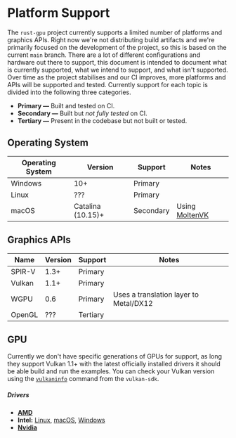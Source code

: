 # Platform Support
The `rust-gpu` project currently supports a limited number of platforms and graphics APIs. Right now we're not distributing build artifacts and we're primarily focused on the development of the project, so this is based on the current `main` branch. There are a lot of different configurations and hardware out there to support, this document is intended to document what is currently supported, what we intend to support, and what isn't supported. Over time as the project stabilises and our CI improves, more platforms and APIs will be supported and tested. Currently support for each topic is divided into the following three categories.

- **Primary —** Built and tested on CI.
- **Secondary —** Built but *not fully tested* on CI.
- **Tertiary —** Present in the codebase but not built or tested.

## Operating System

| Operating System | Version | Support | Notes
|-------------------|---------|---------|-------
| Windows | 10+ | Primary | |
| Linux | ??? | Primary | |
| macOS | Catalina (10.15)+ | Secondary | Using [MoltenVK]

[MoltenVK]: https://github.com/KhronosGroup/MoltenVK

## Graphics APIs

| Name | Version | Support | Notes
|-------|---------|---------|-------
| SPIR-V | 1.3+ | Primary |
| Vulkan | 1.1+ | Primary |
| WGPU | 0.6 | Primary | Uses a translation layer to Metal/DX12
|  OpenGL | ??? | Tertiary |

## GPU

Currently we don't have specific generations of GPUs for support, as long they support Vulkan 1.1+ with the latest officially installed drivers it should be able build and run the examples. You can check your Vulkan version using the [`vulkaninfo`] command from the `vulkan-sdk`.

##### Drivers
- [**AMD**][amd-drivers]
- **Intel:** [Linux][linux-intel], [macOS][macos-intel], [Windows][windows-intel]
- [**Nvidia**][nvidia-drivers]

[nvidia-drivers]: https://www.nvidia.com/Download/index.aspx?lang=en-us
[amd-drivers]: https://www.amd.com/en/support/kb/faq/gpu-56
[linux-intel]: https://www.intel.com/content/www/us/en/support/articles/000005520/graphics.html
[macOS-intel]: https://www.intel.com/content/www/us/en/support/articles/000022440/graphics.html
[windows-intel]: https://downloadcenter.intel.com/product/80939/Graphics
[`vulkaninfo`]: https://vulkan.lunarg.com/doc/view/1.2.148.1/windows/vulkaninfo.html

